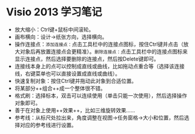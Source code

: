 # Visio 2013 学习笔记
- 放大缩小：Ctrl键+鼠标中间滚轮。
- 画布横向：设计->纸张方向，选择横向。
- 操作连接点：`添加连接点：`点击工具栏中的连接点图标，按住Ctrl键并点击（放大对象后再放置连接点会更精准）。`删除连接点：`点击工具栏中的连接点图标来显示连接点，然后选择要删除的连接点，然后按Delete键即可。
- 连接线本身上的点可以控制成直线或曲线，比如拖动点重合等（选择该连接线，右键菜单也可以直接设置成直线或曲线）。
- 快速复制对象：按住Ctrl键并拖动此对象到合适位置。
- 将某部分++组合++成一个整体很不错。
- 格式刷：选择标本，双击可以连续使用（单击只能一次使用），然后选择操作对象即可。
- 善于在对象上使用++效果++，比如三维旋转效果……
- 参考线：从标尺处拉出来，角度调整在视图->任务窗格->大小和位置，然后选择对应的参考线进行设置。
